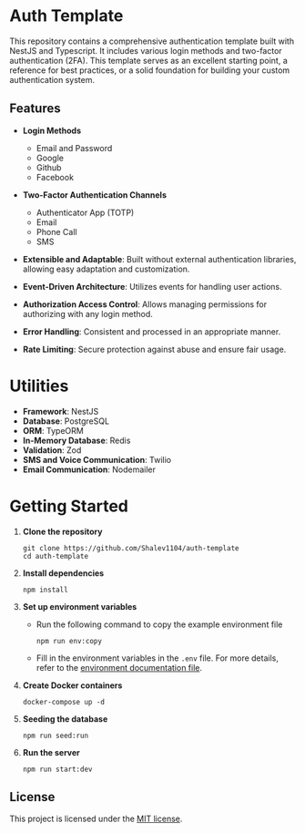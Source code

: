 # Auth Template

This repository contains a comprehensive authentication template built with NestJS and Typescript.
It includes various login methods and two-factor authentication (2FA).
This template serves as an excellent starting point, a reference for best practices, or a solid foundation for building your custom authentication system.

## Features

- **Login Methods**
  - Email and Password
  - Google
  - Github
  - Facebook
- **Two-Factor Authentication Channels**

  - Authenticator App (TOTP)
  - Email
  - Phone Call
  - SMS

- **Extensible and Adaptable**: Built without external authentication libraries, allowing easy adaptation and customization.
- **Event-Driven Architecture**: Utilizes events for handling user actions.
- **Authorization Access Control**: Allows managing permissions for authorizing with any login method.
- **Error Handling**: Consistent and processed in an appropriate manner.
- **Rate Limiting**: Secure protection against abuse and ensure fair usage.

# Utilities

- **Framework**: NestJS
- **Database**: PostgreSQL
- **ORM**: TypeORM
- **In-Memory Database**: Redis
- **Validation**: Zod
- **SMS and Voice Communication**: Twilio
- **Email Communication**: Nodemailer

# Getting Started

1. **Clone the repository**

   ```
   git clone https://github.com/Shalev1104/auth-template
   cd auth-template
   ```

2. **Install dependencies**
   ```
   npm install
   ```
3. **Set up environment variables**

   - Run the following command to copy the example environment file

     ```
     npm run env:copy
     ```

   - Fill in the environment variables in the `.env` file.
     For more details, refer to the [environment documentation file](./docs/environment.md).

4. **Create Docker containers**
   ```
   docker-compose up -d
   ```
5. **Seeding the database**
   ```
   npm run seed:run
   ```
6. **Run the server**
   ```
   npm run start:dev
   ```

## License

This project is licensed under the [MIT license](LICENSE).
